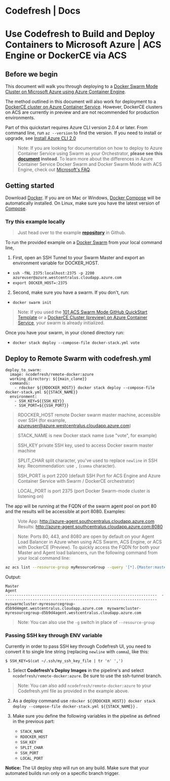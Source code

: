 # Codefresh | Docs

# Use Codefresh to Build and Deploy Containers to Microsoft Azure | ACS Engine or DockerCE via ACS

## Before we begin

This document will walk you through deploying to a [Docker Swarm Mode Cluster on Microsoft Azure using Azure Container Engine][1]. 

The method outlined in this document will also work for deployment to a [DockerCE cluster on Azure Container Service][2]. However, DockerCE clusters on ACS are currently in preview and are not recommended for production environments.

Part of this quickstart requires Azure CLI version 2.0.4 or later. From command line, run `az --version` to find the version. If you need to install or upgrade, see [Install Azure CLI 2.0][3]

> Note: If you are looking for documentation on how to deploy to Azure Container Service using Swarm as your Orchestrator, **please see this [document][4] instead**. To learn more about the differences in Azure Container Service Docker Swarm and Docker Swarm Mode with ACS Engine, check out [Microsoft's FAQ][5].

## Getting started

Download [Docker][6]. If you are on Mac or Windows, [Docker Compose][7] will be automatically installed. On Linux, make sure you have the latest version of [Compose][8].

### Try this example locally 

> Just head over to the example [**repository**][9] in Github.

To run the provided example on a [Docker Swarm][10] from your local command line, 

1. First, open an SSH Tunnel to your Swarm Master and export an environment variable for DOCKER_HOST.
  - `ssh -fNL 2375:localhost:2375 -p 2200 azureuser@azure.westcentralus.cloudapp.azure.com`
  - `export DOCKER_HOST=:2375`
2. Second, make sure you have a swarm. If you don't, run:
  - `docker swarm init`

> Note: If you used the [101 ACS Swarm Mode GitHub QuickStart Template][1] or a [DockerCE Cluster (preview) on Azure Container Service][2], your swarm is already initialized.

Once you have your swarm, in your cloned directory run:

  - `docker stack deploy --compose-file docker-stack.yml vote`

## Deploy to Remote Swarm with codefresh.yml
    
    deploy_to_swarm:
      image: ncodefresh/remote-docker:azure
      working_directory: ${{main_clone}}
      commands:
        - rdocker ${{RDOCKER_HOST}} docker stack deploy --compose-file docker-stack.yml ${{STACK_NAME}}
      environment:
        - SSH_KEY=${{SSH_KEY}}
        - SSH_PORT=${{SSH_PORT}}

> RDOCKER_HOST remote Docker swarm master machine, accessible over SSH (for example, azureuser@azure.westcentralus.cloudapp.azure.com)

> STACK_NAME is new Docker stack name (use "vote", for example)

> SSH_KEY private SSH key, used to access Docker swarm master machine

> SPLIT_CHAR split character, you've used to replace `newline` in SSH key. Recommendation: use `,` (`comma` character).

> SSH_PORT is port 2200 (default SSH Port for ACS Engine and Azure Container Service with Swarm / DockerCE orchestrator)

> LOCAL_PORT is port 2375 (port Docker Swarm-mode cluster is listening on)

The app will be running at the FQDN of the swarm agent pool on port 80 and the results will be accessible at port 8080. Examples:
> Vote App: http://azure-agent.southcentralus.cloudapp.azure.com
> Results: http://azure-agent.southcentralus.cloudapp.azure.com:8080

> Note: Ports 80, 443, and 8080 are open by default on your Agent Load Balancer in Azure when using ACS Swarm, ACS Engine, or ACS with DockerCE (Preview). To quickly access the FQDN for both your Master and Agent load balancers, run the following command from your local command line:

```bash
az acs list --resource-group myResourceGroup --query '[*].{Master:masterProfile.fqdn,Agent:agentPoolProfiles[0].fqdn}' -o table
```
Output:
```
Master                                                               Agent
-------------------------------------------------------------------  --------------------------------------------------------------------
myswarmcluster-myresourcegroup-d5b9d4mgmt.westcentralus.cloudapp.azure.com  myswarmcluster-myresourcegroup-d5b9d4agent.westcentralus.cloudapp.azure.com
```
> Note: You can also use the `-g` switch in place of `--resource-group`

### Passing SSH key through ENV variable 

Currently in order to pass SSH key through Codefresh UI, you need to convert it to single line string (replacing `newline` with `comma`), like this:
    
    
    $ SSH_KEY=$(cat ~/.ssh/my_ssh_key_file | tr 'n' ',')
    

1. Select **Codefresh's Deploy Images** in the pipeline's and select `ncodefresh/remote-docker:azure`. Be sure to use the ssh-tunnel branch.

> Note: You can also add `ncodefresh/remote-docker:azure` to your Codefresh.yml file as provided in the example above.

2. As a deploy command use `rdocker ${{RDOCKER_HOST}} docker stack deploy --compose-file docker-stack.yml ${{STACK_NAME}}` .

3. Make sure you define the following variables in the pipeline as defined in the previous part:

    * `STACK_NAME`
    * `RDOCKER_HOST`
    * `SSH_KEY`
    * `SPLIT_CHAR`
    * `SSH_PORT`
    * `LOCAL_PORT`


**Notice:** The UI deploy step will run on any build. Make sure that your automated builds run only on a specific branch trigger.

[1]: https://github.com/Azure/azure-quickstart-templates/tree/master/101-acsengine-swarmmode
[2]: https://docs.microsoft.com/en-us/azure/container-service/dcos-swarm/container-service-swarm-mode-walkthrough
[3]: https://docs.microsoft.com/cli/azure/install-azure-cli
[4]: Swarm.md
[5]: https://docs.microsoft.com/en-us/azure/container-service/kubernetes/container-service-faq
[6]: https://www.docker.com/products/overview
[7]: https://docs.docker.com/compose
[8]: https://docs.docker.com/compose/install/
[9]: https://github.com/codefreshdemo/example-voting-app
[10]: https://docs.docker.com/engine/swarm/
